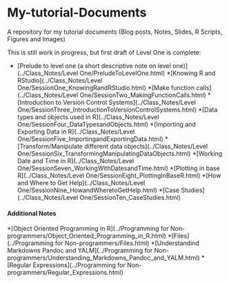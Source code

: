 # My-tutorial-Documents

A repository for my tutorial documents (Blog posts, Notes, Slides, R Scripts, Figures and Images)

This is still work in progress, but first draft of Level One is complete:

* [Prelude to level one (a short descriptive note on level one)](../Class_Notes/Level One/PreludeToLevelOne.html)
*[Knowing R and RStudio](../Class_Notes/Level One/SessionOne_KnowingRandRStudio.html)
*[Make function calls](../Class_Notes/Level One/SessionTwo_MakingFunctionCalls.html)
*[Introduction to Version Control Systems](../Class_Notes/Level One/SessionThree_IntroductionToVersionControlSystems.html) 
*[Data types and objects used in R](../Class_Notes/Level One/SessionFour_DataTypesandObjects.html)
*[Importing and Exporting Data in R](../Class_Notes/Level One/SessionFive_ImportingandExportingData.html)
*[Transform/Manipulate different data objects](../Class_Notes/Level One/SessionSix_TransformingManipulatingDataObjects.html) 
*[Working Date and Time in R](../Class_Notes/Level One/SessionSeven_WorkingWithDatesandTime.html)
*[Plotting in base R](../Class_Notes/Level One/SessionEight_PlottingInBaseR.html)
*[How and Where to Get Help](../Class_Notes/Level One/SessionNine_HowandWheretoGetHelp.html)
*[Case Studies](../Class_Notes/Level One/SessionTen_CaseStudies.html)

#### Additional Notes

*[Object Oriented Programming in R](../Programming for Non-programmers/Object_Oriented_Programming_in_R.html)
*[Files](../Programming for Non-programmers/Files.html)
*[Understandind Markdowns Pandoc and YALM](../Programming for Non-programmers/Understanding_Markdowns_Pandoc_and_YALM.html)
*[Regular Expressions](../Programming for Non-programmers/Regular_Expressions.html)
     
